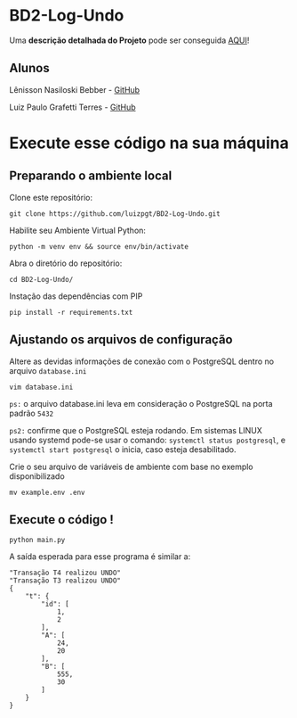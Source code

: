 # BD2-Log-Undo

Uma **descrição detalhada do Projeto** pode ser conseguida [AQUI](descricao_TP2_log.pdf)!

## Alunos 

Lênisson Nasiloski Bebber - [GitHub](https://github.com/LenissonNasiloski)

Luiz Paulo Grafetti Terres - [GitHub](https://github.com/luizpgt)

# Execute esse código na sua máquina

## Preparando o ambiente local

Clone este repositório:
```
git clone https://github.com/luizpgt/BD2-Log-Undo.git
```

Habilite seu Ambiente Virtual Python:
```
python -m venv env && source env/bin/activate
```

Abra o diretório do repositório:
```
cd BD2-Log-Undo/
```

Instação das dependências com PIP
```
pip install -r requirements.txt
```

## Ajustando os arquivos de configuração

Altere as devidas informações de conexão com o PostgreSQL dentro no arquivo `database.ini`
```
vim database.ini
```
`ps:` o arquivo database.ini leva em consideração o PostgreSQL na porta padrão `5432`

`ps2:` confirme que o PostgreSQL esteja rodando. Em sistemas LINUX usando systemd pode-se usar o comando: `systemctl status postgresql`, e `systemctl start postgresql` o inicia, caso esteja desabilitado.

Crie o seu arquivo de variáveis de ambiente com base no exemplo disponibilizado
```
mv example.env .env
```

## Execute o código !

```
python main.py
```

A saída esperada para esse programa é similar a: 
```
"Transação T4 realizou UNDO"
"Transação T3 realizou UNDO"
{
    "t": {
        "id": [
            1,
            2
        ],
        "A": [
            24,
            20
        ],
        "B": [
            555,
            30
        ]
    }
}
```
